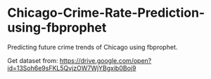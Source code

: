 # Chicago-Crime-Rate-Prediction-using-fbprophet
Predicting future crime trends of Chicago using fbprophet.

Get dataset from:
https://drive.google.com/open?id=13Soh6e9sFKL5QvjzOW7WjYBgxib0Boj9
